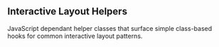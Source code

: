 ## Interactive Layout Helpers
JavaScript dependant helper classes that surface simple class-based hooks for common interactive layout patterns.